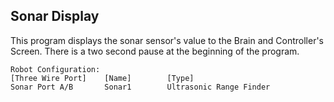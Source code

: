 Sonar Display
---

This program displays the sonar sensor's value to the Brain and Controller's Screen.
There is a two second pause at the beginning of the program.

```
Robot Configuration: 
[Three Wire Port]    [Name]        [Type]                   
Sonar Port A/B       Sonar1        Ultrasonic Range Finder  
```